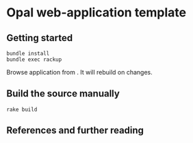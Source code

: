 Opal web-application template
================================================================================

Getting started
--------------------------------------------------------------------------------

```
bundle install
bundle exec rackup
```

Browse application from [](http://localhost:9292/). It will rebuild on changes.

Build the source manually
--------------------------------------------------------------------------------

```
rake build
```

References and further reading
--------------------------------------------------------------------------------

[1]: http://opalrb.org/
[2]: https://github.com/clearwater-rb/clearwater/